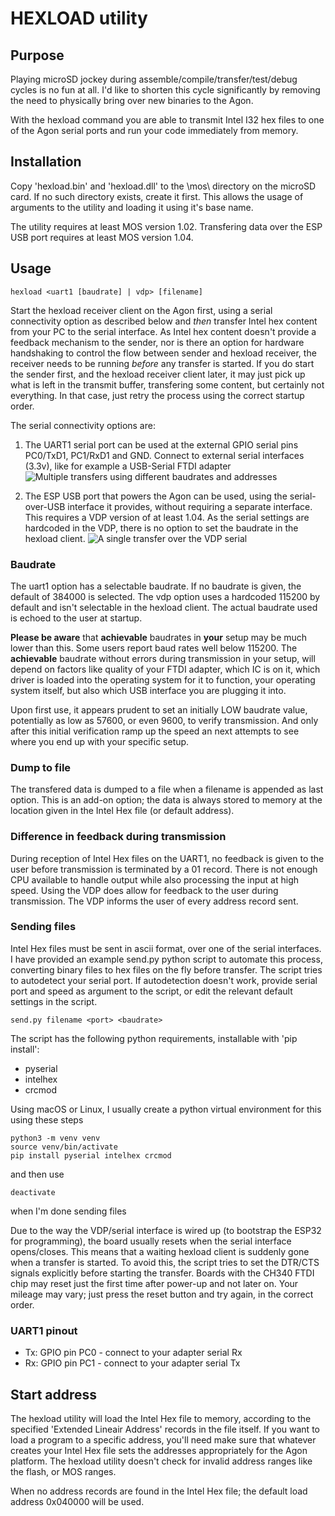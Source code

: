 # HEXLOAD utility
## Purpose
Playing microSD jockey during assemble/compile/transfer/test/debug cycles is no fun at all. I'd like to shorten this cycle significantly by removing the need to physically bring over new binaries to the Agon.

With the hexload command you are able to transmit Intel I32 hex files to one of the Agon serial ports and run your code immediately from memory.

## Installation
Copy 'hexload.bin' and 'hexload.dll' to the \mos\ directory on the microSD card. If no such directory exists, create it first. This allows the usage of arguments to the utility and loading it using it's base name.

The utility requires at least MOS version 1.02. Transfering data over the ESP USB port requires at least MOS version 1.04.

## Usage

    hexload <uart1 [baudrate] | vdp> [filename]

Start the hexload receiver client on the Agon first, using a serial connectivity option as described below and *then* transfer Intel hex content from your PC to the serial interface. As Intel hex content doesn't provide a feedback mechanism to the sender, nor is there an option for hardware handshaking to control the flow between sender and hexload receiver, the receiver needs to be running *before* any transfer is started. If you do start the sender first, and the hexload receiver client later, it may just pick up what is left in the transmit buffer, transfering some content, but certainly not everything. In that case, just retry the process using the correct startup order.


The serial connectivity options are:
1. The UART1 serial port can be used at the external GPIO serial pins PC0/TxD1, PC1/RxD1 and GND. Connect to external serial interfaces (3.3v), like for example a USB-Serial FTDI adapter
![Multiple transfers using different baudrates and addresses](https://github.com/envenomator/agon-hexload/blob/master/media/uarttransfer.png?raw=true)

2. The ESP USB port that powers the Agon can be used, using the serial-over-USB interface it provides, without requiring a separate interface. This requires a VDP version of at least 1.04. As the serial settings are hardcoded in the VDP, there is no option to set the baudrate in the hexload client.
![A single transfer over the VDP serial](https://github.com/envenomator/agon-hexload/blob/master/media/vdptransfer.png?raw=true)

### Baudrate
The uart1 option has a selectable baudrate. If no baudrate is given, the default of 384000 is selected. The vdp option uses a hardcoded 115200 by default and isn't selectable in the hexload client. The actual baudrate used is echoed to the user at startup.

**Please be aware** that **achievable** baudrates in **your** setup may be much lower than this. Some users report baud rates well below 115200. The **achievable** baudrate without errors during transmission in your setup, will depend on factors like quality of your FTDI adapter, which IC is on it, which driver is loaded into the operating system for it to function, your operating system itself, but also which USB interface you are plugging it into.

Upon first use, it appears prudent to set an initially LOW baudrate value, potentially as low as 57600, or even 9600, to verify transmission. And only after this initial verification ramp up the speed an next attempts to see where you end up with your specific setup.

### Dump to file
The transfered data is dumped to a file when a filename is appended as last option. This is an add-on option; the data is always stored to memory at the location given in the Intel Hex file (or default address). 

### Difference in feedback during transmission
During reception of Intel Hex files on the UART1, no feedback is given to the user before transmission is terminated by a 01 record. There is not enough CPU available to handle output while also processing the input at high speed.
Using the VDP does allow for feedback to the user during transmission. The VDP informs the user of every address record sent.

### Sending files
Intel Hex files must be sent in ascii format, over one of the serial interfaces. I have provided an example send.py python script to automate this process, converting binary files to hex files on the fly before transfer. The script tries to autodetect your serial port. If autodetection doesn't work, provide serial port and speed as argument to the script, or edit the relevant default settings in the script.

    send.py filename <port> <baudrate>

The script has the following python requirements, installable with 'pip install':
- pyserial
- intelhex
- crcmod

Using macOS or Linux, I usually create a python virtual environment for this using these steps
```
python3 -m venv venv
source venv/bin/activate
pip install pyserial intelhex crcmod
```

and then use
```
deactivate
```
when I'm done sending files


Due to the way the VDP/serial interface is wired up (to bootstrap the ESP32 for programming), the board usually resets when the serial interface opens/closes. This means that a waiting hexload client is suddenly gone when a transfer is started. To avoid this, the script tries to set the DTR/CTS signals explicitly before starting the transfer. Boards with the CH340 FTDI chip may reset just the first time after power-up and not later on. Your mileage may vary; just press the reset button and try again, in the correct order.

### UART1 pinout
- Tx: GPIO pin PC0 - connect to your adapter serial Rx
- Rx: GPIO pin PC1 - connect to your adapter serial Tx

## Start address
The hexload utility will load the Intel Hex file to memory, according to the specified 'Extended Lineair Address' records in the file itself. If you want to load a program to a specific address, you'll need make sure that whatever creates your Intel Hex file sets the addresses appropriately for the Agon platform.
The hexload utility doesn't check for invalid address ranges like the flash, or MOS ranges.

When no address records are found in the Intel Hex file; the default load address 0x040000 will be used.
